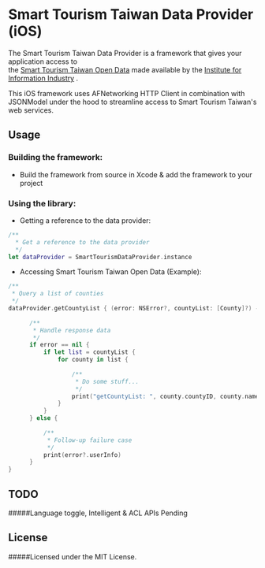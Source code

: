 # Smart Tourism Taiwan Data Provider (iOS)
The Smart Tourism Taiwan Data Provider is a framework that gives your application access to  
the [Smart Tourism Taiwan Open Data](http://www.hackathon.vztaiwan.com/swagger.html) made available by the [Institute for Information Industry](http://www.iii.org.tw/Default.aspx) .

This iOS framework uses AFNetworking HTTP Client in combination with JSONModel 
under the hood to streamline access to Smart Tourism Taiwan's web services.

## Usage
### Building the framework:
* Build the framework from source in Xcode & add the framework to your project

### Using the library:
* Getting a reference to the data provider:
```Swift
/**
  * Get a reference to the data provider 
  */
let dataProvider = SmartTourismDataProvider.instance
```
* Accessing Smart Tourism Taiwan Open Data (Example):
```Swift
/**
 * Query a list of counties
 */
dataProvider.getCountyList { (error: NSError?, countyList: [County]?) -> () in
      
      /**
       * Handle response data
       */
      if error == nil {
          if let list = countyList {
              for county in list {
              
                  /**
                   * Do some stuff...
                   */
                  print("getCountyList: ", county.countyID, county.name, county.region)
              }
          }
      } else {
      
          /**
           * Follow-up failure case
           */
          print(error?.userInfo)
      }
}
```


## TODO
#####Language toggle, Intelligent & ACL APIs Pending

## License
#####Licensed under the MIT License.

